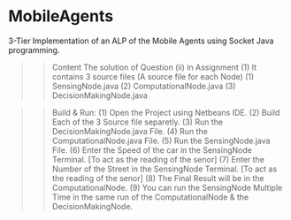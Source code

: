 # MobileAgents
3-Tier Implementation of an ALP of the Mobile Agents using Socket Java programming. 

>> Content
  The solution of Question (ii) in Assignment (1)
  It contains 3 source files (A source file for each Node)
    (1) SensingNode.java
    (2) ComputationalNode.java
    (3) DecisionMakingNode.java
 
 >> Build & Run:
  (1) Open the Project using Netbeans IDE.
  (2) Build Each of the 3 Source file separetly.
  (3) Run the DecisionMakingNode.java File.
  (4) Run the ComputationalNode.java File.
  (5) Run the SensingNode.java File.
  (6) Enter the Speed of the car in the SensingNode Terminal. [To act as the reading of the senor]
  (7) Enter the Number of the Street in the SensingNode Terminal. [To act as the reading of the senor]
  (8) The Final Result will be in the ComputationalNode.
  (9) You can run the SensingNode Multiple Time in the same run of the ComputationalNode & the DecisionMakingNode.
